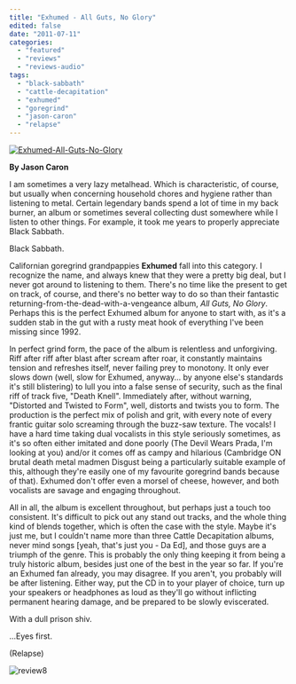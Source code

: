 ```yaml
---
title: "Exhumed - All Guts, No Glory"
edited: false
date: "2011-07-11"
categories:
  - "featured"
  - "reviews"
  - "reviews-audio"
tags:
  - "black-sabbath"
  - "cattle-decapitation"
  - "exhumed"
  - "goregrind"
  - "jason-caron"
  - "relapse"
---
```


[![](http://www.hellbound.ca/wp-content/uploads/2011/07/Exhumed-All-Guts-No-Glory.jpg "Exhumed-All-Guts-No-Glory")](http://www.hellbound.ca/wp-content/uploads/2011/07/Exhumed-All-Guts-No-Glory.jpg)

**By Jason Caron**

I am sometimes a very lazy metalhead. Which is characteristic, of course, but usually when concerning household chores and hygiene rather than listening to metal. Certain legendary bands spend a lot of time in my back burner, an album or sometimes several collecting dust somewhere while I listen to other things. For example, it took me years to properly appreciate Black Sabbath.

Black Sabbath.

Californian goregrind grandpappies **Exhumed** fall into this category. I recognize the name, and always knew that they were a pretty big deal, but I never got around to listening to them. There's no time like the present to get on track, of course, and there's no better way to do so than their fantastic returning-from-the-dead-with-a-vengeance album, _All Guts, No Glory_. Perhaps this is the perfect Exhumed album for anyone to start with, as it's a sudden stab in the gut with a rusty meat hook of everything I've been missing since 1992.

In perfect grind form, the pace of the album is relentless and unforgiving. Riff after riff after blast after scream after roar, it constantly maintains tension and refreshes itself, never failing prey to monotony. It only ever slows down (well, slow for Exhumed, anyway... by anyone else's standards it's still blistering) to lull you into a false sense of security, such as the final riff of track five, "Death Knell". Immediately after, without warning, "Distorted and Twisted to Form", well, distorts and twists you to form. The production is the perfect mix of polish and grit, with every note of every frantic guitar solo screaming through the buzz-saw texture. The vocals! I have a hard time taking dual vocalists in this style seriously sometimes, as it's so often either imitated and done poorly (The Devil Wears Prada, I'm looking at you) and/or it comes off as campy and hilarious (Cambridge ON brutal death metal madmen Disgust being a particularly suitable example of this, although they're easily one of my favourite goregrind bands because of that). Exhumed don't offer even a morsel of cheese, however, and both vocalists are savage and engaging throughout.

All in all, the album is excellent throughout, but perhaps just a touch too consistent. It's difficult to pick out any stand out tracks, and the whole thing kind of blends together, which is often the case with the style. Maybe it's just me, but I couldn't name more than three Cattle Decapitation albums, never mind songs \[yeah, that's just you - Da Ed\], and those guys are a triumph of the genre. This is probably the only thing keeping it from being a truly historic album, besides just one of the best in the year so far. If you're an Exhumed fan already, you may disagree. If you aren't, you probably will be after listening. Either way, put the CD in to your player of choice, turn up your speakers or headphones as loud as they'll go without inflicting permanent hearing damage, and be prepared to be slowly eviscerated.

With a dull prison shiv.

...Eyes first.

(Relapse)

![](http://www.hellbound.ca/wp-content/uploads/2009/07/review8.png "review8")
